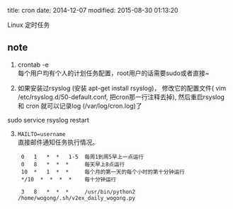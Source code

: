 title: cron
date: 2014-12-07
modified: 2015-08-30 01:13:20


Linux 定时任务

## note
1. crontab -e  
每个用户均有个人的计划任务配置，root用户的话需要sudo或者直接~

2. 如果安装过rsyslog (安装 apt-get install rsyslog)，
修改它的配置文件( vim /etc/rsyslog.d/50-default.conf, 把cron那一行注释去掉), 然后重启rsyslog 和 cron 就可以记录log (/var/log/cron.log)了

sudo service rsyslog restart

3. `MAILTO=username`  
直接邮件通知任务执行情况。

    
        0   1   *  *   1-5  每周1到周5早上一点运行
        0   8   *  *  *     每天早上8点运行
        10  *   1  *  *     每个月的第一天的每个小时的第十分钟运行
        */10  *  *  *  *    每十分钟运行
        
        3   8   *  *  *     /usr/bin/python2 /home/wogong/.sh/v2ex_daily_wogong.py

